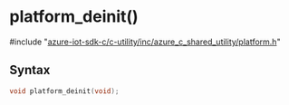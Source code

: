 # platform_deinit()

\#include "[azure-iot-sdk-c/c-utility/inc/azure_c_shared_utility/platform.h](../iot-c-ref-platform-h.md)"  

## Syntax

```C
void platform_deinit(void);
```

